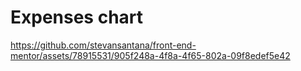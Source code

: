 # Expenses chart

https://github.com/stevansantana/front-end-mentor/assets/78915531/905f248a-4f8a-4f65-802a-09f8edef5e42

